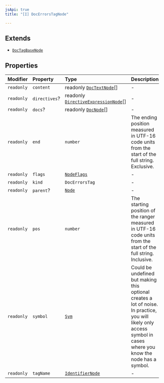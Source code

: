 ```yaml
---
jsApi: true
title: "[I] DocErrorsTagNode"

---
```

## Extends

- [`DocTagBaseNode`](DocTagBaseNode.md)

## Properties

| Modifier | Property | Type | Description | Inheritance |
| :------ | :------ | :------ | :------ | :------ |
| `readonly` | `content` | readonly [`DocTextNode`](DocTextNode.md)[] | - | [`DocTagBaseNode`](DocTagBaseNode.md).`content` |
| `readonly` | `directives`? | readonly [`DirectiveExpressionNode`](DirectiveExpressionNode.md)[] | - | [`DocTagBaseNode`](DocTagBaseNode.md).`directives` |
| `readonly` | `docs`? | readonly [`DocNode`](DocNode.md)[] | - | [`DocTagBaseNode`](DocTagBaseNode.md).`docs` |
| `readonly` | `end` | `number` | The ending position measured in UTF-16 code units from the start of the<br />full string. Exclusive. | [`DocTagBaseNode`](DocTagBaseNode.md).`end` |
| `readonly` | `flags` | [`NodeFlags`](../enumerations/NodeFlags.md) | - | [`DocTagBaseNode`](DocTagBaseNode.md).`flags` |
| `readonly` | `kind` | `DocErrorsTag` | - | [`DocTagBaseNode`](DocTagBaseNode.md).`kind` |
| `readonly` | `parent`? | [`Node`](../type-aliases/Node.md) | - | [`DocTagBaseNode`](DocTagBaseNode.md).`parent` |
| `readonly` | `pos` | `number` | The starting position of the ranger measured in UTF-16 code units from the<br />start of the full string. Inclusive. | [`DocTagBaseNode`](DocTagBaseNode.md).`pos` |
| `readonly` | `symbol` | [`Sym`](Sym.md) | Could be undefined but making this optional creates a lot of noise. In practice,<br />you will likely only access symbol in cases where you know the node has a symbol. | [`DocTagBaseNode`](DocTagBaseNode.md).`symbol` |
| `readonly` | `tagName` | [`IdentifierNode`](IdentifierNode.md) | - | [`DocTagBaseNode`](DocTagBaseNode.md).`tagName` |
